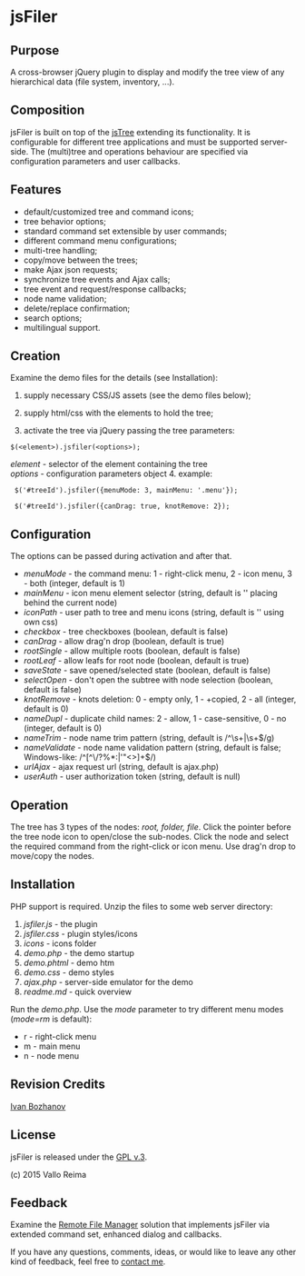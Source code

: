 
# jsFiler

## Purpose

A cross-browser jQuery plugin to display and modify the tree view of any hierarchical data (file system, inventory, ...).


## Composition

jsFiler is built on top of the [jsTree] extending its functionality. It is configurable for different tree applications and must be supported server-side. 
The (multi)tree and operations behaviour are specified via configuration parameters and user callbacks.


## Features

+ default/customized tree and command icons;
+ tree behavior options;
+ standard command set extensible by user commands;
+ different command menu configurations;
+ multi-tree handling;
+ copy/move between the trees;
+ make Ajax json requests;
+ synchronize tree events and Ajax calls;
+ tree event and request/response callbacks;
+ node name validation;
+ delete/replace confirmation;
+ search options;
+ multilingual support.


## Creation

Examine the demo files for the details (see Installation):

1. supply necessary CSS/JS assets (see the demo files below);

2. supply html/css with the elements to hold the tree;

3. activate the tree via jQuery passing the tree parameters:

 ``` $(<element>).jsfiler(<options>); ```

 *element* - selector of the element containing the tree</br>
 *options* - configuration parameters object
4. example:

 ``` $('#treeId').jsfiler({menuMode: 3, mainMenu: '.menu'});```

 ``` $('#treeId').jsfiler({canDrag: true, knotRemove: 2});``` 

## Configuration
The options can be passed during activation and after that.

+ *menuMode* - the command menu: 1 - right-click menu, 2 - icon menu, 3 - both (integer, default is 1)
+ *mainMenu* - icon menu element selector (string, default is '' placing behind the current node)
+ *iconPath* - user path to tree and menu icons (string, default is '' using own css)
+ *checkbox* -  tree checkboxes (boolean, default is false)
+ *canDrag* -  allow drag'n drop (boolean, default is true)
+ *rootSingle* - allow multiple roots (boolean, default is false)
+ *rootLeaf* - allow leafs for root node (boolean, default is true)
+ *saveState* - save opened/selected state (boolean, default is false)
+ *selectOpen* - don't open the subtree with node selection (boolean, default is false)
+ *knotRemove* - knots deletion: 0 - empty only, 1 - +copied, 2 - all (integer, default is 0)
+ *nameDupl* - duplicate child names: 2 - allow, 1 - case-sensitive, 0 - no (integer, default is 0)
+ *nameTrim* - node name trim pattern (string, default is /^\s+|\s+$/g)
+ *nameValidate* - node name validation pattern (string, default is false; Windows-like: /^[^\\\/?%*:|'\"<>]+$/)
+ *urlAjax* - ajax request url (string, default is ajax.php)
+ *userAuth* - user authorization token (string, default is null)


## Operation

The tree has 3 types of the nodes: *root, folder, file*. Click the pointer before the tree node icon to open/close the sub-nodes. 
Click the node and select the required command from the right-click or icon menu. Use drag'n drop to move/copy the nodes.

## Installation

PHP support is required. Unzip the files to some web server directory: 

1. *jsfiler.js* - the plugin
2. *jsfiler.css* - plugin styles/icons
3. *icons* - icons folder
4. *demo.php* - the demo startup
5. *demo.phtml* - demo htm
6. *demo.css* - demo styles
7. *ajax.php* - server-side emulator for the demo
8. *readme.md* - quick overview

Run the *demo.php*. Use the *mode* parameter to try different menu modes (*mode=rm* is default):

+ r - right-click menu
+ m - main menu
+ n - node menu

## Revision Credits

[Ivan Bozhanov]

## License

jsFiler is released under the [GPL v.3].

(c) 2015 Vallo Reima

## Feedback
Examine the [Remote File Manager] solution that implements jsFiler via extended command set, enhanced dialog and callbacks.

If you have any questions, comments, ideas, or would like to leave any other kind of feedback, feel free to [contact me].

[Ivan Bozhanov]: vakata.com
[jsTree]: jstree.com
[GPL v.3]: https://www.gnu.org/licenses/gpl-3.0.html
[contact me]: mailto:vallo@vregistry.com?subject=jsFiler
[Remote File Manager]: http://vregistry.com/filer/
